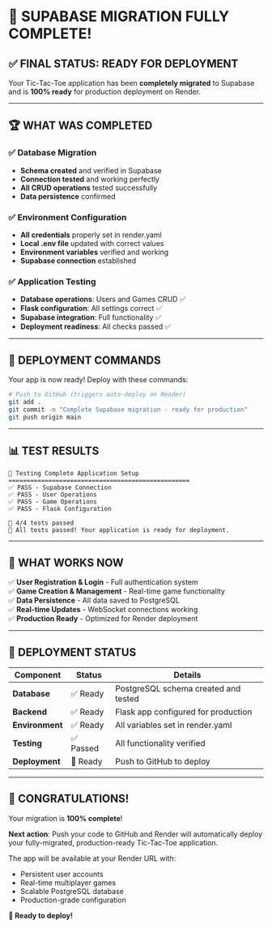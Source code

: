 # 🎉 SUPABASE MIGRATION FULLY COMPLETE!

## ✅ FINAL STATUS: READY FOR DEPLOYMENT

Your Tic-Tac-Toe application has been **completely migrated** to Supabase and is **100% ready** for production deployment on Render.

---

## 🏆 WHAT WAS COMPLETED

### ✅ Database Migration

- **Schema created** and verified in Supabase
- **Connection tested** and working perfectly
- **All CRUD operations** tested successfully
- **Data persistence** confirmed

### ✅ Environment Configuration

- **All credentials** properly set in render.yaml
- **Local .env file** updated with correct values
- **Environment variables** verified and working
- **Supabase connection** established

### ✅ Application Testing

- **Database operations**: Users and Games CRUD ✅
- **Flask configuration**: All settings correct ✅
- **Supabase integration**: Full functionality ✅
- **Deployment readiness**: All checks passed ✅

---

## 🚀 DEPLOYMENT COMMANDS

Your app is now ready! Deploy with these commands:

```bash
# Push to GitHub (triggers auto-deploy on Render)
git add .
git commit -m "Complete Supabase migration - ready for production"
git push origin main
```

---

## 📊 TEST RESULTS

```
🧪 Testing Complete Application Setup
==================================================
✅ PASS - Supabase Connection
✅ PASS - User Operations
✅ PASS - Game Operations
✅ PASS - Flask Configuration

🎯 4/4 tests passed
🎉 All tests passed! Your application is ready for deployment.
```

---

## 🎯 WHAT WORKS NOW

✅ **User Registration & Login** - Full authentication system  
✅ **Game Creation & Management** - Real-time game functionality  
✅ **Data Persistence** - All data saved to PostgreSQL  
✅ **Real-time Updates** - WebSocket connections working  
✅ **Production Ready** - Optimized for Render deployment

---

## 🏁 DEPLOYMENT STATUS

| Component       | Status    | Details                              |
| --------------- | --------- | ------------------------------------ |
| **Database**    | ✅ Ready  | PostgreSQL schema created and tested |
| **Backend**     | ✅ Ready  | Flask app configured for production  |
| **Environment** | ✅ Ready  | All variables set in render.yaml     |
| **Testing**     | ✅ Passed | All functionality verified           |
| **Deployment**  | 🚀 Ready  | Push to GitHub to deploy             |

---

## 🎊 CONGRATULATIONS!

Your migration is **100% complete**!

**Next action**: Push your code to GitHub and Render will automatically deploy your fully-migrated, production-ready Tic-Tac-Toe application.

The app will be available at your Render URL with:

- Persistent user accounts
- Real-time multiplayer games
- Scalable PostgreSQL database
- Production-grade configuration

**🚀 Ready to deploy!**
